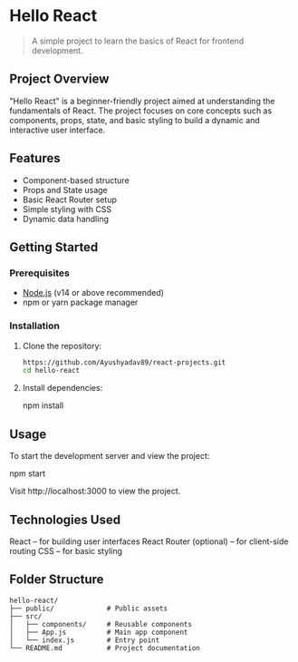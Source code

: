 # Hello React

> A simple project to learn the basics of React for frontend development.

## Project Overview

"Hello React" is a beginner-friendly project aimed at understanding the fundamentals of React. The project focuses on core concepts such as components, props, state, and basic styling to build a dynamic and interactive user interface.

## Features

- Component-based structure
- Props and State usage
- Basic React Router setup
- Simple styling with CSS
- Dynamic data handling

## Getting Started

### Prerequisites

- [Node.js](https://nodejs.org/) (v14 or above recommended)
- npm or yarn package manager

### Installation

1. Clone the repository:

   ```bash
   https://github.com/Ayushyadav89/react-projects.git
   cd hello-react

2. Install dependencies:
   
   npm install

## Usage
To start the development server and view the project:

   npm start

Visit http://localhost:3000 to view the project.


## Technologies Used
React – for building user interfaces
React Router (optional) – for client-side routing
CSS – for basic styling


## Folder Structure

    hello-react/
    ├── public/             # Public assets
    ├── src/
    │   ├── components/     # Reusable components
    │   ├── App.js          # Main app component
    │   └── index.js        # Entry point
    └── README.md           # Project documentation
